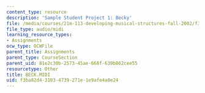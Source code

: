```yaml
---
content_type: resource
description: 'Sample Student Project 1: Becky'
file: /media/courses/21m-113-developing-musical-structures-fall-2002/f3ba82d431034739271e1e9afe4a8e24_BECK.MIDI
file_type: audio/midi
learning_resource_types:
- Assignments
ocw_type: OCWFile
parent_title: Assignments
parent_type: CourseSection
parent_uid: 81e2c30b-2573-45ae-668f-639b862cee55
resourcetype: Other
title: BECK.MIDI
uid: f3ba82d4-3103-4739-271e-1e9afe4a8e24
---
```

